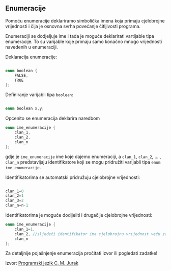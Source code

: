 ## Enumeracije

Pomoću enumeracije deklariramo simbolička imena koja primaju cjelobrojne vrijednosti i čija je osnovna svrha
povećanje čitljivosti programa.

Enumeraciji se dodjeljuje ime i tada je moguće deklarirati vartijable tipa enumeracije.
To su varijable koje primaju samo konačno mnogo vrijednosti navedenih u enumeraciji. 

Deklaracija enumeracije:

```C

enum boolean {
    FALSE,
    TRUE
};

```

Definiranje varijabli tipa `boolean`:

```C

enum boolean x,y;

```

Općenito se enumeracija deklarira naredbom
```C
enum ime_enumeracije {
    clan_1,
    clan_2,
    clan_n
};

```

gdje je `ime_enumeracije` ime koje dajemo enumeraciji, a `clan_1`, `clan_2`, ...., `clan_n`
predstavljaju identifikatore koji se mogu pridružiti varijabli tipa `enum` `ime_enumeracije`.

Identifikatorima se automatski pridružuju cjelobrojne vrijednosti:

```C

clan_1=0
clan_2=1
clan_3=2
clan_n=n-1

```

Identifikatorima je moguće dodijeliti i drugačije cjelobrojne vrijednosti:

```C
enum ime_enumeracije {
    clan_1=1,
    clan_2, //sljedeći identifikator ima cjelobrojnu vrijednost veću za 1 (2)
    clan_n
};

```

Za detaljnije pojašnjenje enumeracija pročitati izvor ili pogledati zadatke!

Izvor: [Programski jezik C, M. Jurak](https://web.math.pmf.unizg.hr/~singer/Prog_Add/c.pdf)